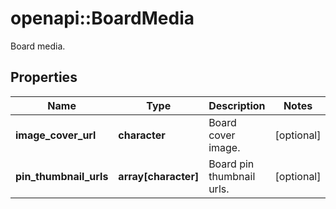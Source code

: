 # openapi::BoardMedia

Board media.

## Properties
Name | Type | Description | Notes
------------ | ------------- | ------------- | -------------
**image_cover_url** | **character** | Board cover image. | [optional] 
**pin_thumbnail_urls** | **array[character]** | Board pin thumbnail urls. | [optional] 


